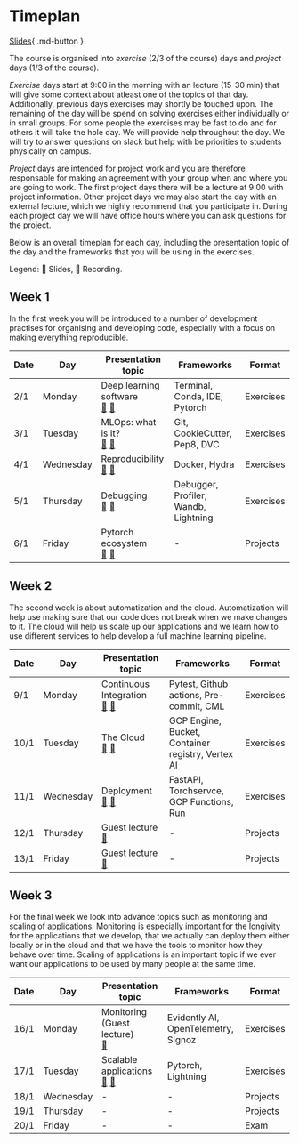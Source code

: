 # Timeplan

[Slides](slides/Intro%20to%20the%20course.pdf){ .md-button }

The course is organised into *exercise* (2/3 of the course) days and *project* days (1/3 of the course).

*Exercise* days start at 9:00 in the morning with an lecture (15-30 min) that will give some context about atleast one
of the topics of that day. Additionally, previous days exercises may shortly be touched upon. The remaining of the day
will be spend on solving exercises either individually or in small groups. For some people the exercises may be fast to
do and for others it will take the hole day. We will provide help throughout the day. We will try to answer questions
on slack but help with be priorities to students physically on campus.

*Project* days are intended for project work and you are therefore responsable for making an agreement with your group
when and where you are going to work. The first project days there will be a lecture at 9:00 with project information.
Other project days we may also start the day with an external lecture, which we highly recommend that you participate
in. During each project day we will have office hours where you can ask questions for the project.

Below is an overall timeplan for each day, including the presentation topic of the day and the frameworks that you will
be using in the exercises.

Legend: 📝 Slides, 🎥 Recording.

## Week 1

In the first week you will be introduced to a number of development practises for organising and developing code,
especially with a focus on making everything reproducible.

Date | Day       | Presentation topic                                                 | Frameworks                           | Format
-----|-----------|--------------------------------------------------------------------|--------------------------------------|-----------
2/1  | Monday    | Deep learning software <br> [📝](slides/Deep%20Learning%20software.pdf) [🎥](https://drive.google.com/file/d/1v0vEWhpFESLIpDz_buyaQIopUwiO-qP4/view?usp=share_link)| Terminal, Conda, IDE, Pytorch        | Exercises
3/1  | Tuesday   | MLOps: what is it? <br> [📝](slides/What%20is%20MLOps.pdf) [🎥](https://drive.google.com/file/d/1YIQszJZK9jkBfaQjvbdNFZB6UkEXw0_7/view?usp=share_link)             | Git, CookieCutter, Pep8, DVC         | Exercises
4/1  | Wednesday | Reproducibility <br> [📝](slides/Reproducibility.pdf) [🎥](https://drive.google.com/file/d/186y1ndv9NMUrL7A9v05G6Jnow4Qg20Hp/view?usp=share_link)                  | Docker, Hydra                        | Exercises
5/1  | Thursday  | Debugging <br> [📝](slides/Debugging%20ML%20Code.pdf) [🎥](https://drive.google.com/file/d/1DeW3UI62jrq42av1uN0-yV5FRNTdeKYz/view?usp=share_link)                  | Debugger, Profiler, Wandb, Lightning | Exercises
6/1  | Friday    | Pytorch ecosystem <br> [📝](slides/Projects.pdf) [🎥](https://drive.google.com/file/d/1gH0mhUJqA8itDf2gIgYltcEpFCFuCUg-/view?usp=share_link)                       | -                                    | Projects

## Week 2

The second week is about automatization and the cloud. Automatization will help use making sure that our code
does not break when we make changes to it. The cloud will help us scale up our applications and we learn how to use
different services to help develop a full machine learning pipeline.

Date | Day       | Presentation topic                                              | Frameworks                                        | Format
-----|-----------|-----------------------------------------------------------------|---------------------------------------------------|-----------
9/1  | Monday    | Continuous Integration <br> [📝](slides/Continues%20Integration.pdf) [🎥](https://drive.google.com/file/d/1KN1j0BI3oWPJPXe1zY_4bxVvruNn7R6O/view?usp=share_link)| Pytest, Github actions, Pre-commit, CML           | Exercises
10/1 | Tuesday   | The Cloud <br> [📝](slides/Cloud%20Intro.pdf) [🎥](https://drive.google.com/file/d/1EF60Z_pGlsy1I5UWI01RSUtt3Ef1a_o6/view?usp=share_link)                        | GCP Engine, Bucket, Container registry, Vertex AI | Exercises
11/1 | Wednesday | Deployment <br> [📝](slides/Deployment.pdf) [🎥](https://drive.google.com/file/d/1MbZyaN_ia_VC9Na894NdMLodj4TbAirJ/view?usp=share_link)                         | FastAPI, Torchservce, GCP Functions, Run          | Exercises
12/1 | Thursday  | Guest lecture <br> [🎥](https://drive.google.com/file/d/1Qg0LnSINe8epdR7q8sQbMsrXKJenTuDT/view?usp=share_link)                                                  | -                                                 | Projects
13/1 | Friday    | Guest lecture <br> [🎥](https://drive.google.com/file/d/1fGq9VSx0WUj3X7kpKP2y5avMbW-jw6K7/view?usp=share_link)                                                  | -                                                 | Projects

## Week 3

For the final week we look into advance topics such as monitoring and scaling of applications. Monitoring is especially
important for the longivity for the applications that we develop, that we actually can deploy them either
locally or in the cloud and that we have the tools to monitor how they behave over time. Scaling of applications is an
important topic if we ever want our applications to be used by many people at the same time.

Date | Day       | Presentation topic                                                | Frameworks                          | Format
-----|-----------|-------------------------------------------------------------------|-------------------------------------|----------
16/1 | Monday    | Monitoring (Guest lecture) <br> [🎥](https://drive.google.com/file/d/1ks2Wx-XPEJWxF7aWrbDgXQ2_BLdQSm6l/view?usp=share_link)                                        | Evidently AI, OpenTelemetry, Signoz | Exercises
17/1 | Tuesday   | Scalable applications <br> [📝](slides/Distributed%20applications.pdf) [🎥](https://drive.google.com/file/d/1g7Y1Y-FrgR7WNc8FWyBD27dQ7h7HOKuJ/view?usp=share_link) | Pytorch, Lightning                  | Exercises
18/1 | Wednesday | -                                                                 | -                                   | Projects
19/1 | Thursday  | -                                                                 | -                                   | Projects
20/1 | Friday    | -                                                                 | -                                   | Exam
